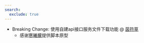 ```yaml
---
search:
  exclude: true
---
```


- Breaking Change: 使用自建api接口服务文件下载功能 @ [茵符草](../../../../contributor/茵符草.md)
  - 感谢[寒曦朦](https://github.com/hanximeng)提供脚本原型